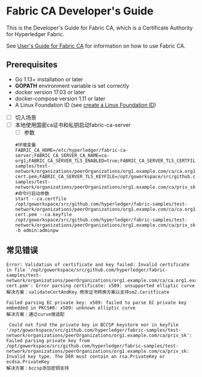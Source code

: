 # Fabric CA Developer's Guide

This is the Developer's Guide for Fabric CA, which is a Certificate Authority for Hyperledger Fabric.

See [User's Guide for Fabric CA](https://hyperledger-fabric-ca.readthedocs.io) for information on how to use Fabric CA.

## Prerequisites

* Go 1.13+ installation or later
* **GOPATH** environment variable is set correctly
* docker version 17.03 or later
* docker-compose version 1.11 or later
* A Linux Foundation ID  (see [create a Linux Foundation ID](https://identity.linuxfoundation.org/))

-[ ] 切入场景
 -[ ] 本地使用国密ca证书和私钥启动fabric-ca-server
   -[ ] 参数
    ```
   #环境变量
   FABRIC_CA_HOME=/etc/hyperledger/fabric-ca-server;FABRIC_CA_SERVER_CA_NAME=ca-org1;FABRIC_CA_SERVER_TLS_ENABLED=true;FABRIC_CA_SERVER_TLS_CERTFILE=/opt/goworkspace/src/github.com/hyperledger/fabric-samples/test-network/organizations/peerOrganizations/org1.example.com/ca/ca.org1.example.com-cert.pem;FABRIC_CA_SERVER_TLS_KEYFILE=/opt/goworkspace/src/github.com/hyperledger/fabric-samples/test-network/organizations/peerOrganizations/org1.example.com/ca/priv_sk;FABRIC_CA_SERVER_PORT=7054
   #命令行启动参数
   start --ca.certfile /opt/goworkspace/src/github.com/hyperledger/fabric-samples/test-network/organizations/peerOrganizations/org1.example.com/ca/ca.org1.example.com-cert.pem --ca.keyfile /opt/goworkspace/src/github.com/hyperledger/fabric-samples/test-network/organizations/peerOrganizations/org1.example.com/ca/priv_sk -b admin:adminpw
    ```
## 常见错误
```
Error: Validation of certificate and key failed: Invalid certificate in file '/opt/goworkspace/src/github.com/hyperledger/fabric-samples/test-network/organizations/peerOrganizations/org1.example.com/ca/ca.org1.example.com-cert.pem': Error parsing certificate: x509: unsupported elliptic curve
解决方案：validateCertAndKey 修改证书转换方案以支持sm2.Ceritficate
```
```
Failed parsing EC private key: x509: failed to parse EC private key embedded in PKCS#8: x509: unknown elliptic curve
解决方案：通过curve做适配
```
```
 Could not find the private key in BCCSP keystore nor in keyfile '/opt/goworkspace/src/github.com/hyperledger/fabric-samples/test-network/organizations/peerOrganizations/org1.example.com/ca/priv_sk': Failed parsing private key from /opt/goworkspace/src/github.com/hyperledger/fabric-samples/test-network/organizations/peerOrganizations/org1.example.com/ca/priv_sk: Invalid key type. The DER must contain an rsa.PrivateKey or ecdsa.PrivateKey
解决方案：bccsp添加密钥支持
 ```

